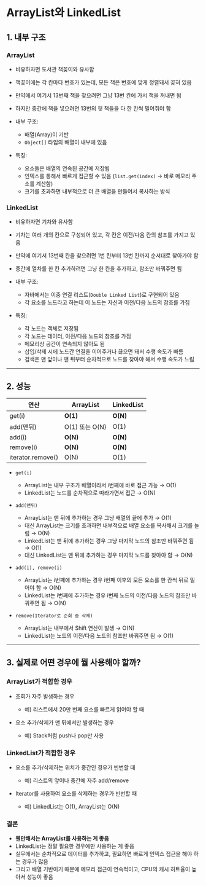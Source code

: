 # ArrayList와 LinkedList

## 1. 내부 구조

### ArrayList

- 비유하자면 도서관 책꽂이와 유사함
- 책꽂이에는 각 칸마다 번호가 있는데, 모든 책은 번호에 맞게 정렬돼서 꽂혀 있음
- 만약에서 여기서 13번째 책을 찾으려면 그냥 13번 칸에 가서 책을 꺼내면 됨
- 하지만 중간에 책을 넣으려면 13번의 뒷 책들을 다 한 칸씩 밀어줘야 함

- 내부 구조:
    - 배열(Array)이 기반
    - `Object[]` 타입의 배열이 내부에 있음


- 특징:
    - 요소들은 배열의 연속된 공간에 저장됨
    - 인덱스를 통해서 빠르게 접근할 수 있음 (`list.get(index)` -> 바로 메모리 주소를 계산함)
    - 크기를 초과하면 내부적으로 더 큰 배열을 만들어서 복사하는 방식

### LinkedList

- 비유하자면 기차와 유사함
- 기차는 여러 개의 칸으로 구성되어 있고, 각 칸은 이전/다음 칸의 참조를 가지고 있음
- 만약에 여기서 13번째 칸을 찾으려면 1번 칸부터 13번 칸까지 순서대로 찾아가야 함
- 중간에 열차를 한 칸 추가하려면 그냥 한 칸을 추가하고, 참조만 바꿔주면 됨


- 내부 구조:
    - 자바에서는 이중 연결 리스트(`Double Linked List`)로 구현되어 있음
    - 각 요소를 노드라고 하는데 이 노드는 자신과 이전/다음 노드의 참조를 가짐

- 특징:
    - 각 노드는 객체로 저장됨
    - 각 노드는 데이터, 이전/다음 노드의 참조를 가짐
    - 메모리상 공간이 연속되지 않아도 됨
    - 삽입/삭제 시에 노드간 연결을 이어주거나 끊으면 돼서 수행 속도가 빠름
    - 검색은 맨 앞이나 맨 뒤부터 순차적으로 노드를 찾아야 해서 수행 속도가 느림

---

## 2. 성능

| 연산                | ArrayList    | LinkedList |
|-------------------|--------------|------------|
| get(i)            | **O(1)**     | **O(N)**   |
| add(맨뒤)           | O(1) 또는 O(N) | O(1)       |
| add(i)            | **O(N)**     | **O(N)**   |
| remove(i)         | **O(N)**     | **O(N)**   |
| iterator.remove() | O(N)         | O(1)       |

- `get(i)`
    - ArrayList는 내부 구조가 배열이라서 i번째에 바로 접근 가능 → O(1)
    - LinkedList는 노드를 순차적으로 따라가면서 접근 → O(N)


- `add(맨뒤)`
    - ArrayList는 맨 뒤에 추가하는 경우 그냥 배열의 끝에 추가 → O(1)
    - 대신 ArrayList는 크기를 초과하면 내부적으로 배열 요소를 복사해서 크기를 늘림 → O(N)
    - LinkedList는 맨 뒤에 추가하는 경우 그냥 마지막 노드의 참조만 바꿔주면 됨 → O(1)
    - 대신 LinkedList는 맨 뒤에 추가하는 경우 마지막 노드를 찾아야 함 → O(N)


- `add(i), remove(i)`
    - ArrayList는 i번째에 추가하는 경우 i번째 이후의 모든 요소를 한 칸씩 뒤로 밀어야 함 → O(N)
    - LinkedList는 i번째에 추가하는 경우 i번째 노드의 이전/다음 노드의 참조만 바꿔주면 됨 → O(N)


- `remove(Iterator로 순회 중 삭제)`
    - ArrayList는 내부에서 Shift 연산이 발생 → O(N)
    - LinkedList는 노드의 이전/다음 노드의 참조만 바꿔주면 됨 → O(1)

---

## 3. 실제로 어떤 경우에 뭘 사용해야 할까?

### ArrayList가 적합한 경우

- 조회가 자주 발생하는 경우
    - 예) 리스트에서 20만 번째 요소를 빠르게 읽어야 할 때

- 요소 추가/삭제가 맨 뒤에서만 발생하는 경우
    - 예) Stack처럼 push나 pop만 사용

### LinkedList가 적합한 경우

- 요소를 추가/삭제하는 위치가 중간인 경우가 빈번할 때
    - 예) 리스트의 앞이나 중간에 자주 add/remove

- Iterator를 사용하여 요소를 삭제하는 경우가 빈번할 때
    - 예) LinkedList는 O(1), ArrayList는 O(N)

### 결론

- **웬만해서는 ArrayList를 사용하는 게 좋음**
- LinkedList는 정말 필요한 경우에만 사용하는 게 좋음
- 실무에서는 순차적으로 데이터를 추가하고, 필요하면 빠르게 인덱스 접근을 해야 하는 경우가 많음
- 그리고 배열 기반이기 때문에 메모리 접근이 연속적이고, CPU의 캐시 히트율이 높아서 성능이 좋음
 